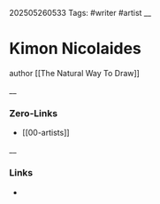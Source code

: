 202505260533
Tags: #writer #artist
__
# Kimon Nicolaides

author [[The Natural Way To Draw]]

__
### Zero-Links
- [[00-artists]]


__
### Links
- 

 
 